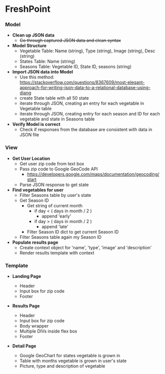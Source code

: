 FreshPoint
=================

### Model

- **Clean up JSON data**
	- ~~Go through captured JSON data and clean syntax~~
- **Model Structure**
	- Vegetable Table: Name (string), Type (string), Image (string), Desc (string)
	- States Table: Name (string)
	- Seasons Table: Vegetable ID, State ID, seasons (string)
- **Import JSON data into Model**
	- Use this method: https://stackoverflow.com/questions/8367609/most-elegant-approach-for-writing-json-data-to-a-relational-database-using-djang
	- create State table with all 50 state
	- iterate through JSON, creating an entry for each vegetable in Vegetable table
	- iterate through JSON, creating entry for each season and ID for each vegetable and state in Seasons table
- **Verify Model is correct**
	- Check if responses from the database are consistent with data in JSON file

### View

- **Get User Location**
	- Get user zip code from text box
	- Pass zip code to Google GeoCode API
		- https://developers.google.com/maps/documentation/geocoding/start
	- Parse JSON response to get state
- **Find vegetables for user**
	- Filter Seasons table by user's state
	- Get Season ID
		- Get string of current month
			- if day < ( days in month / 2 )
				- append 'early'
			- if day > ( days in month / 2 )
				- append 'late'
		- Filter Season ID dict to get current Season ID
	- Filter Seasons table again my Season ID
- **Populate results page**
	- Create context object for 'name', 'type', 'image' and 'description'
	- Render results template with context

### Template

- **Landing Page**
	- Header
	- Input box for zip code
	- Footer

- **Results Page**
	- Header
	- Input box for zip code
	- Body wrapper
   	- Multiple DIVs inside flex box
	- Footer

- **Detail Page**
	- Google GeoChart for states vegetable is grown in
	- Table with months vegetable is grown in user's state
	- Picture, type and description of vegetable
